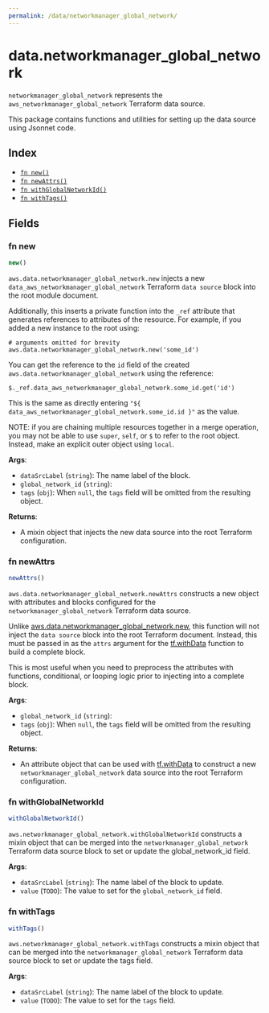 ```yaml
---
permalink: /data/networkmanager_global_network/
---
```


# data.networkmanager_global_network

`networkmanager_global_network` represents the `aws_networkmanager_global_network` Terraform data source.



This package contains functions and utilities for setting up the data source using Jsonnet code.


## Index

* [`fn new()`](#fn-new)
* [`fn newAttrs()`](#fn-newattrs)
* [`fn withGlobalNetworkId()`](#fn-withglobalnetworkid)
* [`fn withTags()`](#fn-withtags)

## Fields

### fn new

```ts
new()
```


`aws.data.networkmanager_global_network.new` injects a new `data_aws_networkmanager_global_network` Terraform `data source`
block into the root module document.

Additionally, this inserts a private function into the `_ref` attribute that generates references to attributes of the
resource. For example, if you added a new instance to the root using:

    # arguments omitted for brevity
    aws.data.networkmanager_global_network.new('some_id')

You can get the reference to the `id` field of the created `aws.data.networkmanager_global_network` using the reference:

    $._ref.data_aws_networkmanager_global_network.some_id.get('id')

This is the same as directly entering `"${ data_aws_networkmanager_global_network.some_id.id }"` as the value.

NOTE: if you are chaining multiple resources together in a merge operation, you may not be able to use `super`, `self`,
or `$` to refer to the root object. Instead, make an explicit outer object using `local`.

**Args**:
  - `dataSrcLabel` (`string`): The name label of the block.
  - `global_network_id` (`string`): 
  - `tags` (`obj`):  When `null`, the `tags` field will be omitted from the resulting object.

**Returns**:
- A mixin object that injects the new data source into the root Terraform configuration.


### fn newAttrs

```ts
newAttrs()
```


`aws.data.networkmanager_global_network.newAttrs` constructs a new object with attributes and blocks configured for the `networkmanager_global_network`
Terraform data source.

Unlike [aws.data.networkmanager_global_network.new](#fn-networkmanagerglobalnetworknew), this function will not inject the `data source`
block into the root Terraform document. Instead, this must be passed in as the `attrs` argument for the
[tf.withData](https://github.com/tf-libsonnet/core/tree/main/docs#fn-withdata) function to build a complete block.

This is most useful when you need to preprocess the attributes with functions, conditional, or looping logic prior to
injecting into a complete block.

**Args**:
  - `global_network_id` (`string`): 
  - `tags` (`obj`):  When `null`, the `tags` field will be omitted from the resulting object.

**Returns**:
  - An attribute object that can be used with [tf.withData](https://github.com/tf-libsonnet/core/tree/main/docs#fn-withdata) to construct a new `networkmanager_global_network` data source into the root Terraform configuration.


### fn withGlobalNetworkId

```ts
withGlobalNetworkId()
```

`aws.networkmanager_global_network.withGlobalNetworkId` constructs a mixin object that can be merged into the `networkmanager_global_network`
Terraform data source block to set or update the global_network_id field.



**Args**:
  - `dataSrcLabel` (`string`): The name label of the block to update.
  - `value` (`TODO`): The value to set for the `global_network_id` field.


### fn withTags

```ts
withTags()
```

`aws.networkmanager_global_network.withTags` constructs a mixin object that can be merged into the `networkmanager_global_network`
Terraform data source block to set or update the tags field.



**Args**:
  - `dataSrcLabel` (`string`): The name label of the block to update.
  - `value` (`TODO`): The value to set for the `tags` field.

